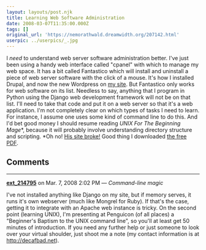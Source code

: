 ```yaml
---
layout: layouts/post.njk
title: Learning Web Software Administration
date: 2008-03-07T11:35:00.000Z
tags: []
original_url: 'https://nemorathwald.dreamwidth.org/207142.html'
userpic: ../userpics/_.jpg
---
```

I _need_ to understand web server software administration better. I've just been using a handy web interface called "cpanel" with which to manage my web space. It has a bit called Fantastico which will install and uninstall a piece of web server software with the click of a mouse. It's how I installed Drupal, and now the new Wordpress on [my site](http://nemorathwald.com/). But Fantastico only works for web software on its list. Needless to say, anything that I program in Python using the Django web development framework will not be on that list. I'll need to take that code and put it on a web server so that it's a web application. I'm not completely clear on which types of tasks I need to learn. For instance, I assume one uses some kind of command line to do this. And I'd bet good money I should resume reading _UNIX For The Beginning Mage_\*, because it will probably involve understanding directory structure and scripting. \*Oh no! [His site broke!](http://adminspotting.net/) Good thing I downloaded [the free PDF](http://nemorathwald.com/wp-content/uploads/2008/03/unixforthebeginningmage.pdf).

## Comments

---

**[ext_214795](https://www.dreamwidth.org/users/ext_214795)** on Mar. 7, 2008 2:02 PM — *Command-line magic*

I've not installed anything like Django on my site, but if memory serves, it runs it's own webserver (much like Mongrel for Ruby). If that's the case, getting it to integrate with an Apache web instance is tricky. On the second point (learning UNIX), I'm presenting at Penguicon (of all places) a "Beginner's Baptism to the UNIX command line", so you'll at least get 50 minutes of introduction. If you need any further help or just someone to look over your virtual shoulder, just shoot me a note (my contact information is at http://decafbad.net).
